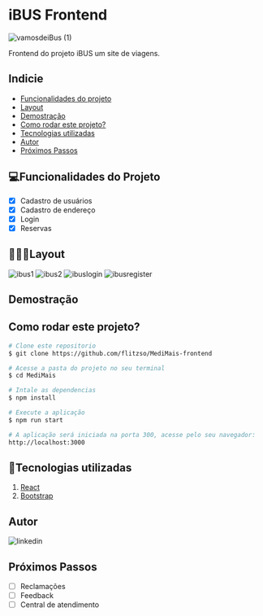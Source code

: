 # iBUS Frontend #
![vamosdeiBus (1)](https://github.com/flitzso/iBUS-frontend/assets/106411702/6fd728b4-fcb2-49f8-ba4e-6459f17f8dd8)

Frontend do projeto iBUS um site de viagens.

## Indicie 
- <a href="#funcionalidades">Funcionalidades do projeto</a>
- <a href="#layout">Layout</a>
- <a href="#demostracao">Demostração</a>
- <a href="#rodar">Como rodar este projeto?</a>
- <a href="#tecnologias-utilizadas">Tecnologias utilizadas</a>
- <a href="#autor">Autor</a>
- <a href="#passos">Próximos Passos</a>

## 💻Funcionalidades do Projeto 

- [x] Cadastro de usuários
- [x] Cadastro de endereço
- [x] Login
- [x] Reservas

## 👨🏻‍💻Layout 
![ibus1](https://github.com/flitzso/iBUS-frontend/assets/106411702/3c7532f1-5b87-4577-aff9-6096ca56ce8e)
![ibus2](https://github.com/flitzso/iBUS-frontend/assets/106411702/8ae6127d-f0d2-42bb-9cef-7d619e6cff4d)
![ibuslogin](https://github.com/flitzso/iBUS-frontend/assets/106411702/fa2bb441-88e5-4abe-8dd6-325bb7eb5527)
![ibusregister](https://github.com/flitzso/iBUS-frontend/assets/106411702/6f0c1418-cea1-45a9-a35b-e4ee487d6511)


## Demostração ##


## Como rodar este projeto? 

```bash
# Clone este repositorio
$ git clone https://github.com/flitzso/MediMais-frontend

# Acesse a pasta do projeto no seu terminal
$ cd MediMais

# Intale as dependencias 
$ npm install

# Execute a aplicação
$ npm run start

# A aplicação será iniciada na porta 300, acesse pelo seu navegador:
http://localhost:3000
```
## 🔧Tecnologias utilizadas
1. [React](https://react.dev/)
2. [Bootstrap](https://getbootstrap.com/)
## Autor
![linkedin](https://github.com/flitzso/MediMais-frontend/assets/106411702/8a8c24e2-b8d6-4347-8724-9b7b79d38c91)

## Próximos Passos 

- [ ] Reclamações
- [ ] Feedback 
- [ ] Central de atendimento
